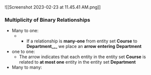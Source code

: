 ![[Screenshot 2023-02-23 at 11.45.41 AM.png]]

### Multiplicity of Binary Relationships 
- Many to one:
	- -   If a relationship is **many-one** from entity set **Course** to **Department_,_** we place an **arrow** **entering** **Department**
- one to one: 
	-  The arrow indicates that each entity in the entity set **Course** is related to **at most one** entity in the entity set **Department**
- Many to many: 